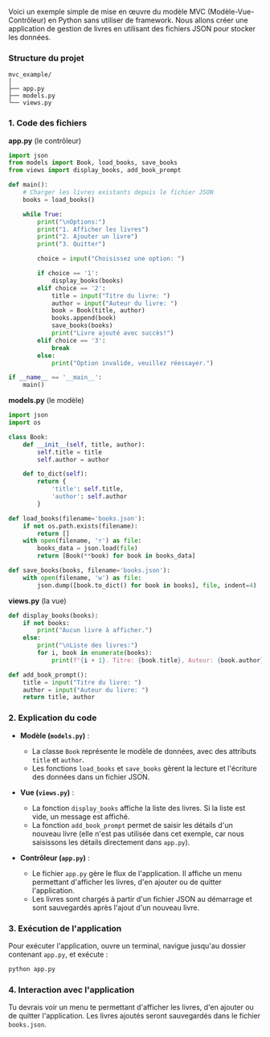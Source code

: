 Voici un exemple simple de mise en œuvre du modèle MVC (Modèle-Vue-Contrôleur) en Python sans utiliser de framework. Nous allons créer une application de gestion de livres en utilisant des fichiers JSON pour stocker les données.

### Structure du projet

```
mvc_example/
│
├── app.py
├── models.py
└── views.py
```

### 1. Code des fichiers

**app.py** (le contrôleur)

```python
import json
from models import Book, load_books, save_books
from views import display_books, add_book_prompt

def main():
    # Charger les livres existants depuis le fichier JSON
    books = load_books()

    while True:
        print("\nOptions:")
        print("1. Afficher les livres")
        print("2. Ajouter un livre")
        print("3. Quitter")

        choice = input("Choisissez une option: ")

        if choice == '1':
            display_books(books)
        elif choice == '2':
            title = input("Titre du livre: ")
            author = input("Auteur du livre: ")
            book = Book(title, author)
            books.append(book)
            save_books(books)
            print("Livre ajouté avec succès!")
        elif choice == '3':
            break
        else:
            print("Option invalide, veuillez réessayer.")

if __name__ == '__main__':
    main()
```

**models.py** (le modèle)

```python
import json
import os

class Book:
    def __init__(self, title, author):
        self.title = title
        self.author = author

    def to_dict(self):
        return {
            'title': self.title,
            'author': self.author
        }

def load_books(filename='books.json'):
    if not os.path.exists(filename):
        return []
    with open(filename, 'r') as file:
        books_data = json.load(file)
        return [Book(**book) for book in books_data]

def save_books(books, filename='books.json'):
    with open(filename, 'w') as file:
        json.dump([book.to_dict() for book in books], file, indent=4)
```

**views.py** (la vue)

```python
def display_books(books):
    if not books:
        print("Aucun livre à afficher.")
    else:
        print("\nListe des livres:")
        for i, book in enumerate(books):
            print(f"{i + 1}. Titre: {book.title}, Auteur: {book.author}")

def add_book_prompt():
    title = input("Titre du livre: ")
    author = input("Auteur du livre: ")
    return title, author
```

### 2. Explication du code

- **Modèle (`models.py`)** :
  - La classe `Book` représente le modèle de données, avec des attributs `title` et `author`.
  - Les fonctions `load_books` et `save_books` gèrent la lecture et l'écriture des données dans un fichier JSON.

- **Vue (`views.py`)** :
  - La fonction `display_books` affiche la liste des livres. Si la liste est vide, un message est affiché.
  - La fonction `add_book_prompt` permet de saisir les détails d'un nouveau livre (elle n'est pas utilisée dans cet exemple, car nous saisissons les détails directement dans `app.py`).

- **Contrôleur (`app.py`)** :
  - Le fichier `app.py` gère le flux de l'application. Il affiche un menu permettant d'afficher les livres, d'en ajouter ou de quitter l'application.
  - Les livres sont chargés à partir d'un fichier JSON au démarrage et sont sauvegardés après l'ajout d'un nouveau livre.

### 3. Exécution de l'application

Pour exécuter l'application, ouvre un terminal, navigue jusqu'au dossier contenant `app.py`, et exécute :

```bash
python app.py
```

### 4. Interaction avec l'application

Tu devrais voir un menu te permettant d'afficher les livres, d'en ajouter ou de quitter l'application. Les livres ajoutés seront sauvegardés dans le fichier `books.json`.

